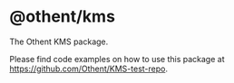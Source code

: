 # @othent/kms

The Othent KMS package.

Please find code examples on how to use this package at https://github.com/Othent/KMS-test-repo.

